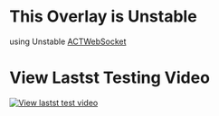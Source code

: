 # This Overlay is Unstable
using Unstable [ACTWebSocket](https://github.com/laiglinne-ff/ACTWebSocket/)

# View Lastst Testing Video
[![View lastst test video](http://img.youtube.com/vi/fdzHF18qzHI/0.jpg)](https://www.youtube.com/watch?v=fdzHF18qzHI)
